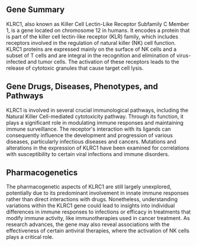 ## Gene Summary
KLRC1, also known as Killer Cell Lectin-Like Receptor Subfamily C Member 1, is a gene located on chromosome 12 in humans. It encodes a protein that is part of the killer cell lectin-like receptor (KLR) family, which includes receptors involved in the regulation of natural killer (NK) cell function. KLRC1 proteins are expressed mainly on the surface of NK cells and a subset of T cells and are integral in the recognition and elimination of virus-infected and tumor cells. The activation of these receptors leads to the release of cytotoxic granules that cause target cell lysis.

## Gene Drugs, Diseases, Phenotypes, and Pathways
KLRC1 is involved in several crucial immunological pathways, including the Natural Killer Cell-mediated cytotoxicity pathway. Through its function, it plays a significant role in modulating immune responses and maintaining immune surveillance. The receptor's interaction with its ligands can consequently influence the development and progression of various diseases, particularly infectious diseases and cancers. Mutations and alterations in the expression of KLRC1 have been examined for correlations with susceptibility to certain viral infections and immune disorders.

## Pharmacogenetics
The pharmacogenetic aspects of KLRC1 are still largely unexplored, potentially due to its predominant involvement in innate immune responses rather than direct interactions with drugs. Nonetheless, understanding variations within the KLRC1 gene could lead to insights into individual differences in immune responses to infections or efficacy in treatments that modify immune activity, like immunotherapies used in cancer treatment. As research advances, the gene may also reveal associations with the effectiveness of certain antiviral therapies, where the activation of NK cells plays a critical role.
